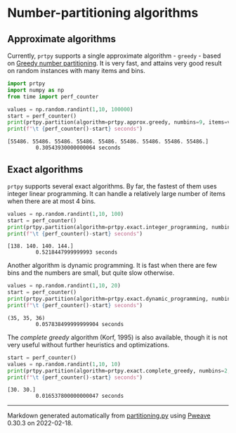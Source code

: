 # Number-partitioning algorithms

## Approximate algorithms
Currently, `prtpy` supports a single approximate algorithm - `greedy` - based on [Greedy number partitioning](https://en.wikipedia.org/wiki/Greedy_number_partitioning).
It is very fast, and attains very good result on random instances with many items and bins.


```python
import prtpy
import numpy as np
from time import perf_counter

values = np.random.randint(1,10, 100000)
start = perf_counter()
print(prtpy.partition(algorithm=prtpy.approx.greedy, numbins=9, items=values, outputtype=prtpy.out.Sums))
print(f"\t {perf_counter()-start} seconds")
```

```
[55486. 55486. 55486. 55486. 55486. 55486. 55486. 55486. 55486.]
         0.30543930000000064 seconds
```



## Exact algorithms
`prtpy` supports several exact algorithms. By far, the fastest of them uses integer linear programming.
It can handle a relatively large number of items when there are at most 4 bins.

```python
values = np.random.randint(1,10, 100)
start = perf_counter()
print(prtpy.partition(algorithm=prtpy.exact.integer_programming, numbins=4, items=values, outputtype=prtpy.out.Sums))
print(f"\t {perf_counter()-start} seconds")
```

```
[138. 140. 140. 144.]
         0.5218447999999993 seconds
```



Another algorithm is dynamic programming. It is fast when there are few bins and the numbers are small, but quite slow otherwise.

```python
values = np.random.randint(1,10, 20)
start = perf_counter()
print(prtpy.partition(algorithm=prtpy.exact.dynamic_programming, numbins=3, items=values, outputtype=prtpy.out.Sums))
print(f"\t {perf_counter()-start} seconds")
```

```
(35, 35, 36)
         0.057838499999999904 seconds
```



The *complete greedy* algorithm (Korf, 1995) is also available, though it is not very useful without further heuristics and optimizations.

```python
start = perf_counter()
values = np.random.randint(1,10, 10)
print(prtpy.partition(algorithm=prtpy.exact.complete_greedy, numbins=2, items=values, outputtype=prtpy.out.Sums))
print(f"\t {perf_counter()-start} seconds")
```

```
[30. 30.]
         0.016537800000000047 seconds
```


---
Markdown generated automatically from [partitioning.py](partitioning.py) using [Pweave](http://mpastell.com/pweave) 0.30.3 on 2022-02-18.
